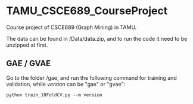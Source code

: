 # TAMU_CSCE689_CourseProject
Course project of CSCE689 (Graph Mining) in TAMU.

The data can be found in /Data/data.zip, and to run the code it need to be unzipped at first.

## GAE / GVAE
Go to the folder /gae, and run the following command for training and validation, while *version* can be "gae" or "gvae":

```
python train_10FoldCV.py --m version
```

